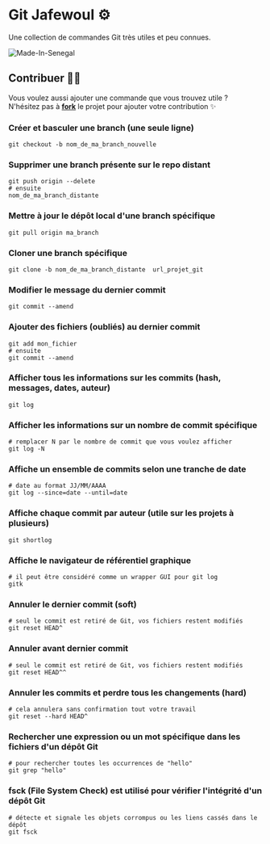 # Git Jafewoul ⚙️

Une collection de commandes Git très utiles et peu connues.

![Made-In-Senegal](https://github.com/GalsenDev221/made.in.senegal/blob/master/assets/badge.svg)

## Contribuer 🤝🏽

Vous voulez aussi ajouter une commande que vous trouvez utile ?  
N'hésitez pas à **[fork](https://github.com/daoodaba975/git.jafewoul/fork)** le projet pour ajouter votre contribution ✨

### Créer et basculer une branch (une seule ligne)

```properties
git checkout -b nom_de_ma_branch_nouvelle
```

### Supprimer une branch présente sur le repo distant

```properties
git push origin --delete
# ensuite
nom_de_ma_branch_distante
```

### Mettre à jour le dépôt local d'une branch spécifique

```properties
git pull origin ma_branch
```

### Cloner une branch spécifique

```properties
git clone -b nom_de_ma_branch_distante  url_projet_git
```

### Modifier le message du dernier commit

```properties
git commit --amend
```

### Ajouter des fichiers (oubliés) au dernier commit

```properties
git add mon_fichier
# ensuite
git commit --amend
```

### Afficher tous les informations sur les commits (hash, messages, dates, auteur)

```properties
git log
```

### Afficher les informations sur un nombre de commit spécifique

```properties
# remplacer N par le nombre de commit que vous voulez afficher
git log -N
```

### Affiche un ensemble de commits selon une tranche de date

```properties
# date au format JJ/MM/AAAA
git log --since=date --until=date
```

### Affiche chaque commit par auteur (utile sur les projets à plusieurs)

```properties
git shortlog
```

### Affiche le navigateur de référentiel graphique

```properties
# il peut être considéré comme un wrapper GUI pour git log
gitk
```

### Annuler le dernier commit (soft)

```properties
# seul le commit est retiré de Git, vos fichiers restent modifiés
git reset HEAD^
```

### Annuler avant dernier commit

```properties
# seul le commit est retiré de Git, vos fichiers restent modifiés
git reset HEAD^^
```

### Annuler les commits et perdre tous les changements (hard)

```properties
# cela annulera sans confirmation tout votre travail
git reset --hard HEAD^
```

### Rechercher une expression ou un mot spécifique dans les fichiers d'un dépôt Git

```properties
# pour rechercher toutes les occurrences de "hello"
git grep "hello"
```

### fsck (File System Check) est utilisé pour vérifier l'intégrité d'un dépôt Git

```properties
# détecte et signale les objets corrompus ou les liens cassés dans le dépôt
git fsck
```
